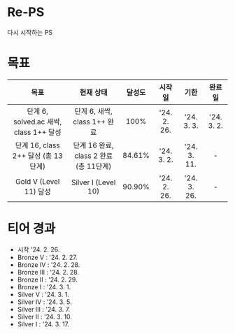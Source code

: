 # Re-PS

다시 시작하는 PS

# 목표

|                  목표                  |               현재 상태                | 달성도 |   시작일    |    기한     |   완료일   |
| :------------------------------------: | :------------------------------------: | :----: | :---------: | :---------: | :--------: |
| 단계 6, solved.ac 새싹, class 1++ 달성 |      단계 6, 새싹, class 1++ 완료      |  100%  | '24. 2. 26. | '24. 3. 3.  | '24. 3. 2. |
|  단계 16, class 2++ 달성 (총 13단계)   | 단계 16 완료, class 2 완료 (총 11단계) | 84.61% | '24. 3. 2.  | '24. 3. 11. |     -      |
|         Gold V (Level 11) 달성         |          Silver I (Level 10)           | 90.90% | '24. 2. 26. | '24. 3. 26. |     -      |

# 티어 경과

- 시작 '24. 2. 26.
- Bronze V : '24. 2. 27.
- Bronze IV : '24. 2. 28.
- Bronze III : '24. 2. 28.
- Bronze II : '24. 2. 29.
- Bronze I : '24. 3. 1.
- Silver V : '24. 3. 1.
- Silver IV : '24. 3. 5.
- Silver III : '24. 3. 7.
- Silver II : '24. 3. 10.
- Silver I : '24. 3. 17.
